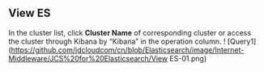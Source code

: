 ## View ES
In the cluster list, click **Cluster Name** of corresponding cluster or access the cluster through Kibana by “Kibana” in the operation column.
! [Query1](https://github.com/jdcloudcom/cn/blob/Elasticsearch/image/Internet-Middleware/JCS%20for%20Elasticsearch/View ES-01.png)
